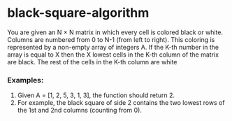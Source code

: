 # black-square-algorithm

You are given an N × N matrix in which every cell is colored black or white. 
Columns are numbered from 0 to N-1 (from left to right). This coloring is represented by a non-empty array of integers A. 
If the K-th number in the array is equal to X then the X lowest cells in the K-th column of the matrix are black. 
The rest of the cells in the K-th column are white

### Examples:
1. Given A = [1, 2, 5, 3, 1, 3],  the function should return 2.
2. For example, the black square of side 2 contains the two lowest rows of the 1st and 2nd columns (counting from 0).

